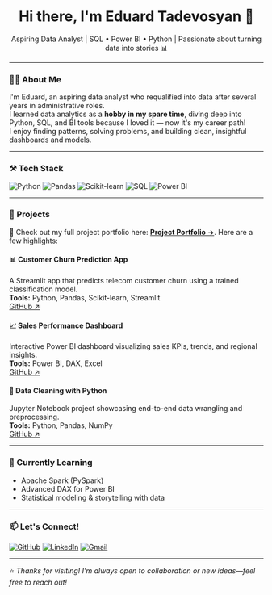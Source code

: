 <h1 align="center">Hi there, I'm Eduard Tadevosyan 👋</h1>

<p align="center">Aspiring Data Analyst | SQL • Power BI • Python | Passionate about turning data into stories 📊</p>

---

### 👨‍💻 About Me

I'm Eduard, an aspiring data analyst who requalified into data after several years in administrative roles.  
I learned data analytics as a **hobby in my spare time**, diving deep into Python, SQL, and BI tools because I loved it — now it's my career path!  
I enjoy finding patterns, solving problems, and building clean, insightful dashboards and models.

---

### ⚒️ Tech Stack

![Python](https://img.shields.io/badge/Python-3776AB?style=flat&logo=python&logoColor=white)
![Pandas](https://img.shields.io/badge/Pandas-150458?style=flat&logo=pandas&logoColor=white)
![Scikit-learn](https://img.shields.io/badge/Scikit--learn-F7931E?style=flat&logo=scikit-learn&logoColor=white)
![SQL](https://img.shields.io/badge/SQL-4479A1?style=flat&logo=postgresql&logoColor=white)
![Power BI](https://img.shields.io/badge/Power%20BI-F2C811?style=flat&logo=powerbi&logoColor=black)

---

### 🚀 Projects

🔗 Check out my full project portfolio here: [**Project Portfolio →**](https://github.com/EduardTadevosyan/Projects).
Here are a few highlights:

#### 📊 Customer Churn Prediction App  
A Streamlit app that predicts telecom customer churn using a trained classification model.  
**Tools:** Python, Pandas, Scikit-learn, Streamlit  
[GitHub ↗](https://github.com/yourusername/churn-prediction)

#### 📈 Sales Performance Dashboard  
Interactive Power BI dashboard visualizing sales KPIs, trends, and regional insights.  
**Tools:** Power BI, DAX, Excel  
[GitHub ↗](https://github.com/yourusername/sales-dashboard)

#### 🧹 Data Cleaning with Python  
Jupyter Notebook project showcasing end-to-end data wrangling and preprocessing.  
**Tools:** Python, Pandas, NumPy  
[GitHub ↗](https://github.com/yourusername/data-cleaning)

---

### 🧠 Currently Learning

- Apache Spark (PySpark)
- Advanced DAX for Power BI
- Statistical modeling & storytelling with data

---

### 📫 Let's Connect!

[![GitHub](https://img.shields.io/badge/GitHub-100000?style=flat&logo=github&logoColor=white)](https://github.com/yourusername)
[![LinkedIn](https://img.shields.io/badge/LinkedIn-0077B5?style=flat&logo=linkedin&logoColor=white)](https://linkedin.com/in/yourlinkedin)
[![Gmail](https://img.shields.io/badge/Gmail-D14836?style=flat&logo=gmail&logoColor=white)](mailto:your.email@gmail.com)

---

⭐️ *Thanks for visiting! I’m always open to collaboration or new ideas—feel free to reach out!*
